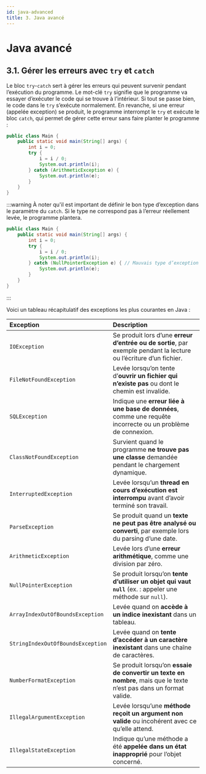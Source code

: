 ```yaml
---
id: java-advanced
title: 3. Java avancé
---
```


# Java avancé

## 3.1. Gérer les erreurs avec `try` et `catch`

Le bloc `try`-`catch` sert à gérer les erreurs qui peuvent survenir pendant l’exécution du programme. Le mot-clé `try` signifie que le programme va essayer d’exécuter le code qui se trouve à l’intérieur. Si tout se passe bien, le code dans le `try` s’exécute normalement. En revanche, si une erreur (appelée exception) se produit, le programme interrompt le `try` et exécute le bloc `catch`, qui permet de gérer cette erreur sans faire planter le programme :

```java
public class Main {
    public static void main(String[] args) {
        int i = 0;
        try {
            i = i / 0;
            System.out.println(i);
        } catch (ArithmeticException e) {
            System.out.println(e);
        }
    }
}
```

:::warning
À noter qu'il est important de définir le bon type d’exception dans le paramètre du `catch`. Si le type ne correspond pas à l’erreur réellement levée, le programme plantera.

```java
public class Main {
    public static void main(String[] args) {
        int i = 0;
        try {
            i = i / 0;
            System.out.println(i);
        } catch (NullPointerException e) { // Mauvais type d’exception
            System.out.println(e);
        }
    }
}
```
:::

Voici un tableau récapitulatif des exceptions les plus courantes en Java :

| **Exception**                     | **Description**                                                                                                     |
| :-------------------------------- | :------------------------------------------------------------------------------------------------------------------ |
| `IOException`                     | Se produit lors d’une **erreur d’entrée ou de sortie**, par exemple pendant la lecture ou l’écriture d’un fichier.  |
| `FileNotFoundException`           | Levée lorsqu’on tente d’**ouvrir un fichier qui n’existe pas** ou dont le chemin est invalide.                      |
| `SQLException`                    | Indique une **erreur liée à une base de données**, comme une requête incorrecte ou un problème de connexion.        |
| `ClassNotFoundException`          | Survient quand le programme **ne trouve pas une classe** demandée pendant le chargement dynamique.                  |
| `InterruptedException`            | Levée lorsqu’un **thread en cours d’exécution est interrompu** avant d’avoir terminé son travail.                   |
| `ParseException`                  | Se produit quand un **texte ne peut pas être analysé ou converti**, par exemple lors du parsing d’une date.         |
| `ArithmeticException`             | Levée lors d’une **erreur arithmétique**, comme une division par zéro.                                              |
| `NullPointerException`            | Se produit lorsqu’on **tente d’utiliser un objet qui vaut `null`** (ex. : appeler une méthode sur `null`).          |
| `ArrayIndexOutOfBoundsException`  | Levée quand on **accède à un indice inexistant** dans un tableau.                                                   |
| `StringIndexOutOfBoundsException` | Levée quand on **tente d’accéder à un caractère inexistant** dans une chaîne de caractères.                         |
| `NumberFormatException`           | Se produit lorsqu’on **essaie de convertir un texte en nombre**, mais que le texte n’est pas dans un format valide. |
| `IllegalArgumentException`        | Levée lorsqu’une **méthode reçoit un argument non valide** ou incohérent avec ce qu’elle attend.                    |
| `IllegalStateException`           | Indique qu’une méthode a été **appelée dans un état inapproprié** pour l’objet concerné.                            |

